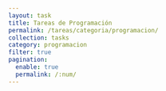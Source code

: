 ```yaml
---
layout: task
title: Tareas de Programación
permalink: /tareas/categoria/programacion/
collection: tasks
category: programacion
filter: true
pagination:
  enable: true
  permalink: /:num/
---
```

